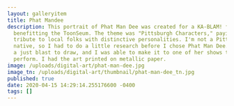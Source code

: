 ```yaml
---
layout: galleryitem
title: Phat Mandee
description: This portrait of Phat Man Dee was created for a KA-BLAM! fundraiser
  benefitting the ToonSeum. The theme was "Pittsburgh Characters," paying
  tribute to local folks with distinctive personalities. I'm not a Pittsburgh
  native, so I had to do a little research before I chose Phat Man Dee. She was
  a just blast to draw, and I was able to make it to one of her shows to see her
  perform. I had the art printed on metallic paper.
image: /uploads/digital-art/phat-man-dee.jpg
image_tn: /uploads/digital-art/thumbnail/phat-man-dee_tn.jpg
published: true
date: 2020-04-15 14:29:14.255176600 -0400
tags: []
---
```

